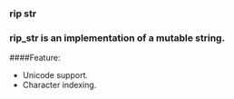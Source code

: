 ### rip str
### rip_str is an implementation of a mutable string.

####Feature:
- Unicode support. 
- Character indexing.